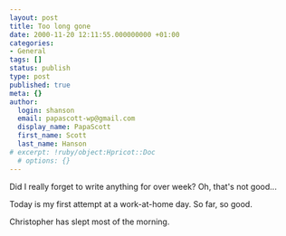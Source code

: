 ```yaml
---
layout: post
title: Too long gone
date: 2000-11-20 12:11:55.000000000 +01:00
categories:
- General
tags: []
status: publish
type: post
published: true
meta: {}
author:
  login: shanson
  email: papascott-wp@gmail.com
  display_name: PapaScott
  first_name: Scott
  last_name: Hanson
# excerpt: !ruby/object:Hpricot::Doc
  # options: {}
---
```

<p>Did I really forget to write anything for over week? Oh, that's not good...</p>
<p>Today is my first attempt at a work-at-home day. So far, so good.</p>
<p>Christopher has slept most of the morning.</p>

